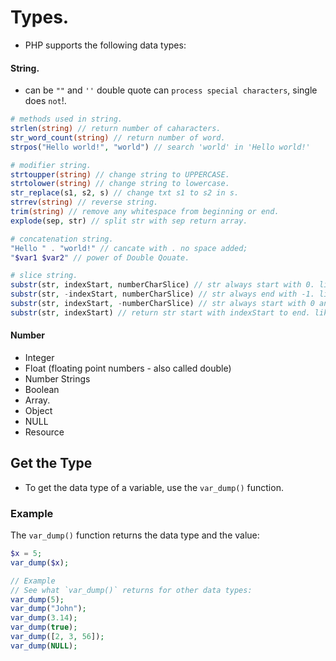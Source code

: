 # Types.
- PHP supports the following data types:
#### String.
- can be `""`  and  `''` double quote can `process special characters`, single does `not`!.
```php
# methods used in string.
strlen(string) // return number of caharacters.
str_word_count(string) // return number of word.
strpos("Hello world!", "world") // search 'world' in 'Hello world!'

# modifier string.
strtoupper(string) // change string to UPPERCASE.
strtolower(string) // change string to lowercase.
str_replace(s1, s2, s) // change txt s1 to s2 in s.
strrev(string) // reverse string.
trim(string) // remove any whitespace from beginning or end. 
explode(sep, str) // split str with sep return array.

# concatenation string.
"Hello " . "world!" // cancate with . no space added;
"$var1 $var2" // power of Double Qouate.

# slice string.
substr(str, indexStart, numberCharSlice) // str always start with 0. like : str[indexStart, indexStart + indexCharSlice]
substr(str, -indexStart, numberCharSlice) // str always end with -1. like : str[-indexStart, -indexStart + indexCharSlice]
substr(str, indexStart, -numberCharSlice) // str always start with 0 and end with -1 . like : str[indexStart, -indexCharSlice]
substr(str, indexStart) // return str start with indexStart to end. like : str[indexStart,]


```
#### Number 
-  Integer
-  Float (floating point numbers - also called double)
-  Number Strings
- Boolean
-  Array.
- Object
- NULL
- Resource

## Get the Type
- To get the data type of a variable, use the `var_dump()` function.
### Example
The `var_dump()` function returns the data type and the value:
```php
$x = 5;
var_dump($x);

// Example
// See what `var_dump()` returns for other data types:
var_dump(5);
var_dump("John");
var_dump(3.14);
var_dump(true);
var_dump([2, 3, 56]);
var_dump(NULL);
```

